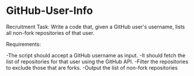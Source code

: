 # GitHub-User-Info

Recruitment Task:
Write a code that, given a GitHub user's username, lists all non-fork repositories of that user.

Requirements:

-The script should accept a GitHub username as input.
-It should fetch the list of repositories for that user using the GitHub API.
-Filter the repositories to exclude those that are forks.
-Output the list of non-fork repositories
